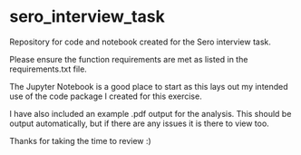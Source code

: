 # sero_interview_task
Repository for code and notebook created for the Sero interview task.

Please ensure the function requirements are met as listed in the requirements.txt file.

The Jupyter Notebook is a good place to start as this lays out my intended use of the code package I created for this exercise. 

I have also included an example .pdf output for the analysis. This should be output automatically, but if there are any issues it is there to view too.

Thanks for taking the time to review :) 
